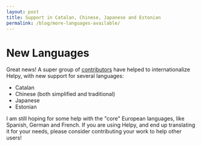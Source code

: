 ```yaml
---
layout: post
title: Support in Catalan, Chinese, Japanese and Estonian
permalink: /blog/more-languages-available/
---
```


# New Languages

Great news!  A super group of [contributors](http://support.helpy.io/knowledgebase/13-About-Helpy/docs/6-Contributors-to-Helpy) have helped to internationalize Helpy, with new support for several languages:

- Catalan
- Chinese (both simplified and traditional)
- Japanese
- Estonian

I am still hoping for some help with the "core" European languages, like Spanish, German and French. If you are using Helpy,
and end up translating it for your needs, please consider contributing your work to help other users!
